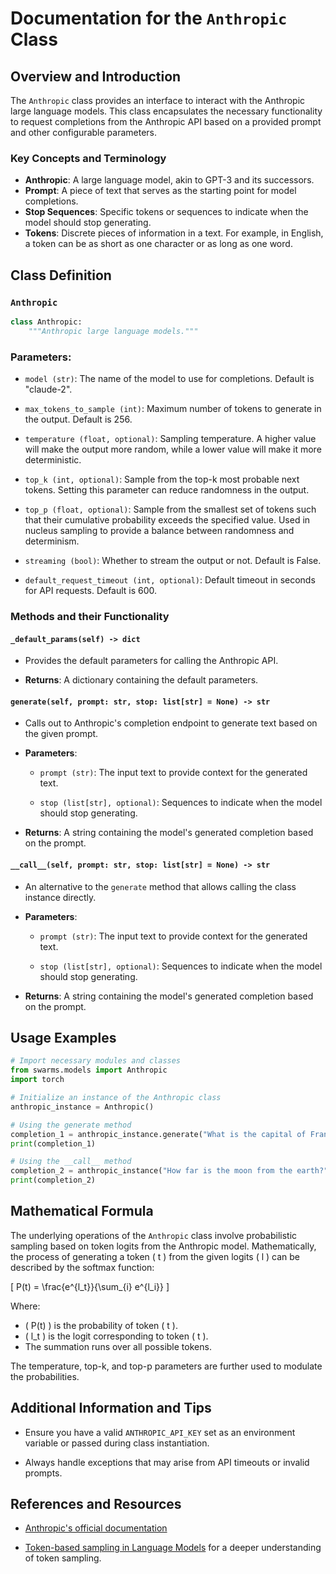 # **Documentation for the `Anthropic` Class**

## **Overview and Introduction**

The `Anthropic` class provides an interface to interact with the Anthropic large language models. This class encapsulates the necessary functionality to request completions from the Anthropic API based on a provided prompt and other configurable parameters.

### **Key Concepts and Terminology**

- **Anthropic**: A large language model, akin to GPT-3 and its successors.
- **Prompt**: A piece of text that serves as the starting point for model completions.
- **Stop Sequences**: Specific tokens or sequences to indicate when the model should stop generating.
- **Tokens**: Discrete pieces of information in a text. For example, in English, a token can be as short as one character or as long as one word.
  
## **Class Definition**

### `Anthropic`
```python
class Anthropic:
    """Anthropic large language models."""
```

### Parameters:

- `model (str)`: The name of the model to use for completions. Default is "claude-2".
  
- `max_tokens_to_sample (int)`: Maximum number of tokens to generate in the output. Default is 256.
  
- `temperature (float, optional)`: Sampling temperature. A higher value will make the output more random, while a lower value will make it more deterministic.
  
- `top_k (int, optional)`: Sample from the top-k most probable next tokens. Setting this parameter can reduce randomness in the output.
  
- `top_p (float, optional)`: Sample from the smallest set of tokens such that their cumulative probability exceeds the specified value. Used in nucleus sampling to provide a balance between randomness and determinism.
  
- `streaming (bool)`: Whether to stream the output or not. Default is False.
  
- `default_request_timeout (int, optional)`: Default timeout in seconds for API requests. Default is 600.

### **Methods and their Functionality**

#### `_default_params(self) -> dict`

- Provides the default parameters for calling the Anthropic API.
  
- **Returns**: A dictionary containing the default parameters.

#### `generate(self, prompt: str, stop: list[str] = None) -> str`

- Calls out to Anthropic's completion endpoint to generate text based on the given prompt.
  
- **Parameters**:
    - `prompt (str)`: The input text to provide context for the generated text.
      
    - `stop (list[str], optional)`: Sequences to indicate when the model should stop generating.
      
- **Returns**: A string containing the model's generated completion based on the prompt.

#### `__call__(self, prompt: str, stop: list[str] = None) -> str`

- An alternative to the `generate` method that allows calling the class instance directly.
  
- **Parameters**:
    - `prompt (str)`: The input text to provide context for the generated text.
      
    - `stop (list[str], optional)`: Sequences to indicate when the model should stop generating.
      
- **Returns**: A string containing the model's generated completion based on the prompt.

## **Usage Examples**

```python
# Import necessary modules and classes
from swarms.models import Anthropic
import torch

# Initialize an instance of the Anthropic class
anthropic_instance = Anthropic()

# Using the generate method
completion_1 = anthropic_instance.generate("What is the capital of France?")
print(completion_1)

# Using the __call__ method
completion_2 = anthropic_instance("How far is the moon from the earth?", stop=["miles", "km"])
print(completion_2)
```

## **Mathematical Formula**

The underlying operations of the `Anthropic` class involve probabilistic sampling based on token logits from the Anthropic model. Mathematically, the process of generating a token \( t \) from the given logits \( l \) can be described by the softmax function:

\[ P(t) = \frac{e^{l_t}}{\sum_{i} e^{l_i}} \]

Where:
- \( P(t) \) is the probability of token \( t \).
- \( l_t \) is the logit corresponding to token \( t \).
- The summation runs over all possible tokens.

The temperature, top-k, and top-p parameters are further used to modulate the probabilities.

## **Additional Information and Tips**

- Ensure you have a valid `ANTHROPIC_API_KEY` set as an environment variable or passed during class instantiation.
  
- Always handle exceptions that may arise from API timeouts or invalid prompts.

## **References and Resources**

- [Anthropic's official documentation](https://www.anthropic.com/docs)
  
- [Token-based sampling in Language Models](https://arxiv.org/abs/1904.09751) for a deeper understanding of token sampling.